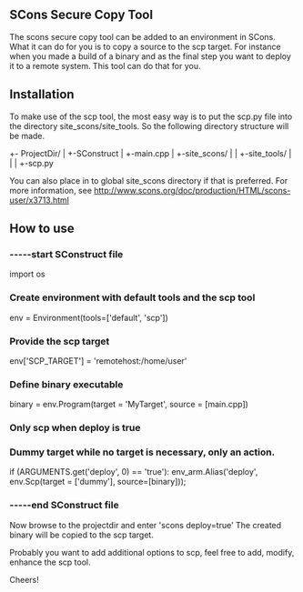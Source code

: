 SCons Secure Copy Tool
----------------------
The scons secure copy tool can be added to an environment in SCons.
What it can do for you is to copy a source to the scp target. 
For instance when you made a build of a binary and as the final step you want to deploy it to a remote system.
This tool can do that for you.


Installation
------------
To make use of the scp tool, the most easy way is to put the scp.py file into the directory site_scons/site_tools.
So the following directory structure will be made.

  +- ProjectDir/
  |  +-SConstruct
  |  +-main.cpp
  |  +-site_scons/
  |  | +-site_tools/
  |  | | +-scp.py

You can also place in to global site_scons directory if that is preferred.
For more information, see http://www.scons.org/doc/production/HTML/scons-user/x3713.html


How to use
----------

### -----start SConstruct file
import os

### Create environment with default tools and the scp tool
env = Environment(tools=['default', 'scp'])
### Provide the scp target
env['SCP_TARGET'] = 'remotehost:/home/user'

### Define binary executable
binary = env.Program(target = 'MyTarget', source = [main.cpp])

### Only scp when deploy is true
### Dummy target while no target is necessary, only an action.
if (ARGUMENTS.get('deploy', 0) == 'true'):
  env_arm.Alias('deploy', env.Scp(target = ['dummy'], source=[binary]));

### -----end SConstruct file

Now browse to the projectdir and enter 'scons deploy=true'
The created binary will be copied to the scp target.

Probably you want to add additional options to scp, feel free to add, modify, enhance the scp tool.

Cheers!
